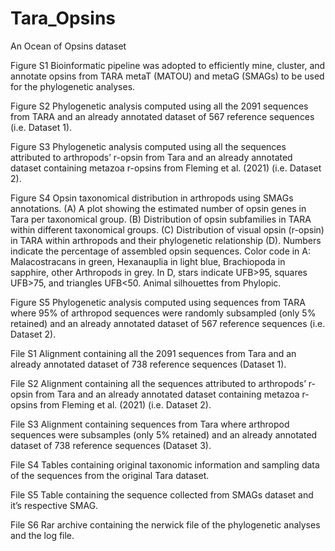 # Tara_Opsins
An Ocean of Opsins dataset


Figure S1 Bioinformatic pipeline was adopted to efficiently mine, cluster, and annotate opsins from TARA metaT (MATOU) and metaG (SMAGs) to be used for the phylogenetic analyses.

Figure S2 Phylogenetic analysis computed using all the 2091 sequences from TARA and an already annotated dataset of 567 reference sequences (i.e. Dataset 1). 

Figure S3 
Phylogenetic analysis computed using all the sequences attributed to arthropods’ r-opsin from Tara and an already annotated dataset containing metazoa r-opsins from Fleming et al. (2021) (i.e. Dataset 2).

Figure S4 Opsin taxonomical distribution in arthropods using SMAGs annotations. (A) A plot showing the estimated number of opsin genes in Tara per taxonomical group. (B) Distribution of opsin subfamilies in TARA within different taxonomical groups. (C) Distribution of visual opsin (r-opsin) in TARA within arthropods and their phylogenetic relationship (D). Numbers indicate the percentage of assembled opsin sequences. Color code in A: Malacostracans in green, Hexanauplia in light blue, Brachiopoda in sapphire, other Arthropods in grey. In D, stars indicate UFB>95, squares UFB>75, and triangles UFB<50. Animal silhouettes from Phylopic. 

Figure S5 Phylogenetic analysis computed using sequences from TARA where 95% of arthropod sequences were randomly subsampled (only 5% retained) and an already annotated dataset of 567 reference sequences (i.e. Dataset 2).

File S1
Alignment containing all the 2091 sequences from Tara and an already annotated dataset of 738 reference sequences (Dataset 1).

File S2
Alignment containing all the sequences attributed to arthropods’ r-opsin from Tara and an already annotated dataset containing metazoa r-opsins from Fleming et al. (2021) (i.e. Dataset 2).

File S3 
Alignment containing sequences from Tara where arthropod sequences were subsamples (only 5% retained) and an already annotated dataset of 738 reference sequences (Dataset 3).

File S4
Tables containing original taxonomic information and sampling data of the sequences from the original Tara dataset.

File S5
Table containing the sequence collected from SMAGs dataset and it’s respective SMAG.

File S6
Rar archive containing the nerwick file of the phylogenetic analyses and the log file.

